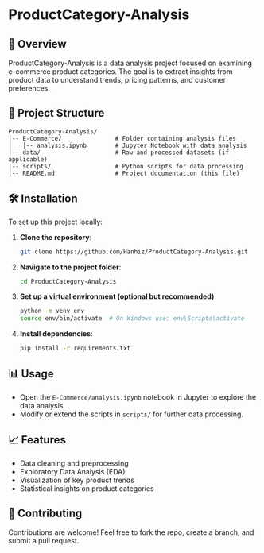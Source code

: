 # ProductCategory-Analysis

## 📌 Overview
ProductCategory-Analysis is a data analysis project focused on examining e-commerce product categories. The goal is to extract insights from product data to understand trends, pricing patterns, and customer preferences.

## 📂 Project Structure
```
ProductCategory-Analysis/
│-- E-Commerce/               # Folder containing analysis files
│   │-- analysis.ipynb        # Jupyter Notebook with data analysis
│-- data/                     # Raw and processed datasets (if applicable)
│-- scripts/                  # Python scripts for data processing
│-- README.md                 # Project documentation (this file)
```

## 🛠 Installation
To set up this project locally:
1. **Clone the repository**:
   ```bash
   git clone https://github.com/Hanhiz/ProductCategory-Analysis.git
   ```
2. **Navigate to the project folder**:
   ```bash
   cd ProductCategory-Analysis
   ```
3. **Set up a virtual environment (optional but recommended)**:
   ```bash
   python -m venv env
   source env/bin/activate  # On Windows use: env\Scripts\activate
   ```
4. **Install dependencies**:
   ```bash
   pip install -r requirements.txt
   ```

## 📊 Usage
- Open the `E-Commerce/analysis.ipynb` notebook in Jupyter to explore the data analysis.
- Modify or extend the scripts in `scripts/` for further data processing.

## 📈 Features
- Data cleaning and preprocessing
- Exploratory Data Analysis (EDA)
- Visualization of key product trends
- Statistical insights on product categories

## 🚀 Contributing
Contributions are welcome! Feel free to fork the repo, create a branch, and submit a pull request.
